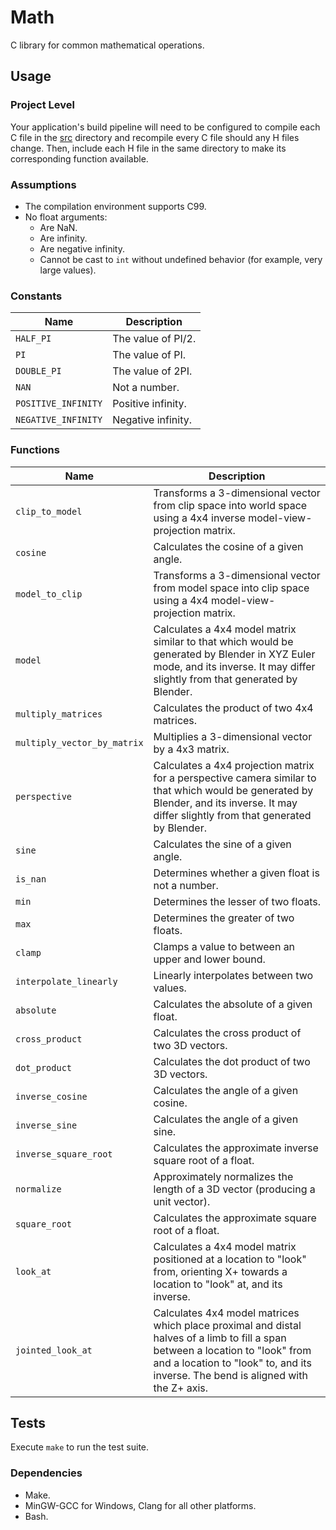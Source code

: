 # Math

C library for common mathematical operations.

## Usage

### Project Level

Your application's build pipeline will need to be configured to compile each C
file in the [src](./src) directory and recompile every C file should any H files
change.  Then, include each H file in the same directory to make its
corresponding function available.

### Assumptions

- The compilation environment supports C99.
- No float arguments:
  - Are NaN.
  - Are infinity.
  - Are negative infinity.
  - Cannot be cast to `int` without undefined behavior (for example, very large
    values).

### Constants

| Name                | Description        |
| ------------------- | ------------------ |
| `HALF_PI`           | The value of PI/2. |
| `PI`                | The value of PI.   |
| `DOUBLE_PI`         | The value of 2PI.  |
| `NAN`               | Not a number.      |
| `POSITIVE_INFINITY` | Positive infinity. |
| `NEGATIVE_INFINITY` | Negative infinity. |

### Functions

| Name                        | Description                                                                                                                                                                                                          |
| --------------------------- | -------------------------------------------------------------------------------------------------------------------------------------------------------------------------------------------------------------------- |
| `clip_to_model`             | Transforms a 3-dimensional vector from clip space into world space using a 4x4 inverse model-view-projection matrix.                                                                                                 |
| `cosine`                    | Calculates the cosine of a given angle.                                                                                                                                                                              |
| `model_to_clip`             | Transforms a 3-dimensional vector from model space into clip space using a 4x4 model-view-projection matrix.                                                                                                         |
| `model`                     | Calculates a 4x4 model matrix similar to that which would be generated by Blender in XYZ Euler mode, and its inverse.  It may differ slightly from that generated by Blender.                                        |
| `multiply_matrices`         | Calculates the product of two 4x4 matrices.                                                                                                                                                                          |
| `multiply_vector_by_matrix` | Multiplies a 3-dimensional vector by a 4x3 matrix.                                                                                                                                                                   |
| `perspective`               | Calculates a 4x4 projection matrix for a perspective camera similar to that which would be generated by Blender, and its inverse.  It may differ slightly from that generated by Blender.                            |
| `sine`                      | Calculates the sine of a given angle.                                                                                                                                                                                |
| `is_nan`                    | Determines whether a given float is not a number.                                                                                                                                                                    |
| `min`                       | Determines the lesser of two floats.                                                                                                                                                                                 |
| `max`                       | Determines the greater of two floats.                                                                                                                                                                                |
| `clamp`                     | Clamps a value to between an upper and lower bound.                                                                                                                                                                  |
| `interpolate_linearly`      | Linearly interpolates between two values.                                                                                                                                                                            |
| `absolute`                  | Calculates the absolute of a given float.                                                                                                                                                                            |
| `cross_product`             | Calculates the cross product of two 3D vectors.                                                                                                                                                                      |
| `dot_product`               | Calculates the dot product of two 3D vectors.                                                                                                                                                                        |
| `inverse_cosine`            | Calculates the angle of a given cosine.                                                                                                                                                                              |
| `inverse_sine`              | Calculates the angle of a given sine.                                                                                                                                                                                |
| `inverse_square_root`       | Calculates the approximate inverse square root of a float.                                                                                                                                                           |
| `normalize`                 | Approximately normalizes the length of a 3D vector (producing a unit vector).                                                                                                                                        |
| `square_root`               | Calculates the approximate square root of a float.                                                                                                                                                                   |
| `look_at`                   | Calculates a 4x4 model matrix positioned at a location to "look" from, orienting X+ towards a location to "look" at, and its inverse.                                                                                |
| `jointed_look_at`           | Calculates 4x4 model matrices which place proximal and distal halves of a limb to fill a span between a location to "look" from and a location to "look" to, and its inverse.  The bend is aligned with the Z+ axis. |

## Tests

Execute `make` to run the test suite.

### Dependencies

- Make.
- MinGW-GCC for Windows, Clang for all other platforms.
- Bash.
